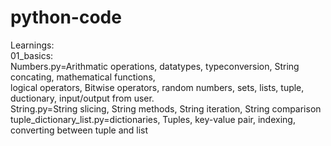 # python-code
Learnings:<br/>
01_basics:<br/>
Numbers.py=Arithmatic operations, datatypes, typeconversion, String concating, mathematical functions,<br/> 
logical operators, Bitwise operators, random numbers, sets, lists, tuple, ductionary, input/output from user.<br/>
String.py=String slicing, String methods, String iteration, String comparison<br/>
tuple_dictionary_list.py=dictionaries, Tuples, key-value pair, indexing, converting between tuple and list<br/>